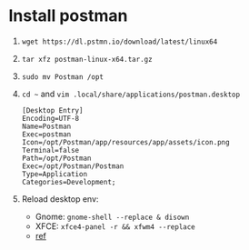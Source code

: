 # Install postman

1.  `wget https://dl.pstmn.io/download/latest/linux64`
2.  `tar xfz postman-linux-x64.tar.gz`
3.  `sudo mv Postman /opt`
4.  `cd ~` and `vim .local/share/applications/postman.desktop`

    ```desktop
    [Desktop Entry]
    Encoding=UTF-8
    Name=Postman
    Exec=postman
    Icon=/opt/Postman/app/resources/app/assets/icon.png
    Terminal=false
    Path=/opt/Postman
    Exec=/opt/Postman/Postman
    Type=Application
    Categories=Development;
    ```

5.  Reload desktop env:
    - Gnome: `gnome-shell --replace & disown`
    - XFCE: `xfce4-panel -r && xfwm4 --replace`
    - [ref](https://www.makeuseof.com/tag/refresh-linux-desktop-without-rebooting/#:~:text=Just%20hold%20down%20Ctrl%20%2B%20Alt,the%20desktop%20will%20be%20refreshed.)
